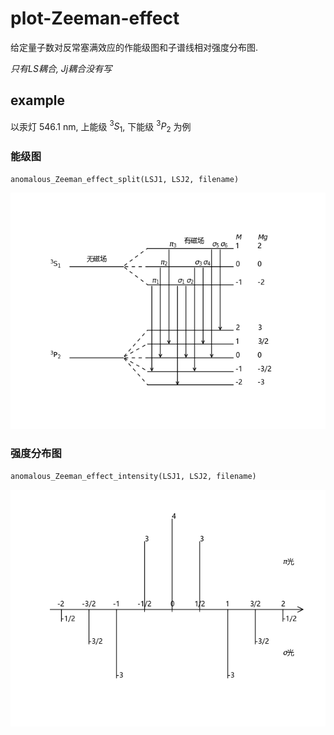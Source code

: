 # plot-Zeeman-effect

给定量子数对反常塞满效应的作能级图和子谱线相对强度分布图.

*只有LS耦合, Jj耦合没有写*

## example

以汞灯 546.1 nm, 上能级 $^3S_1$, 下能级 $^3P_2$ 为例

### 能级图

```python
anomalous_Zeeman_effect_split(LSJ1, LSJ2, filename)
```
![split](./images/Hg-split.png)

### 强度分布图
```python
anomalous_Zeeman_effect_intensity(LSJ1, LSJ2, filename)
```
![intensity](./images/Hg-intensity.png)